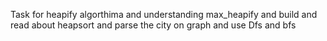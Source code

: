 Task for heapify algorthima and understanding max_heapify and build 
and read about heapsort and
parse the city on graph and use Dfs and bfs 
